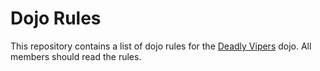 Dojo Rules
==========

This repository contains a list of dojo rules for the [Deadly Vipers](https://github.com/deadlyvipers) dojo.  All members should read the rules.

